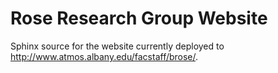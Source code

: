 # Rose Research Group Website

Sphinx source for the website currently deployed to <http://www.atmos.albany.edu/facstaff/brose/>.
